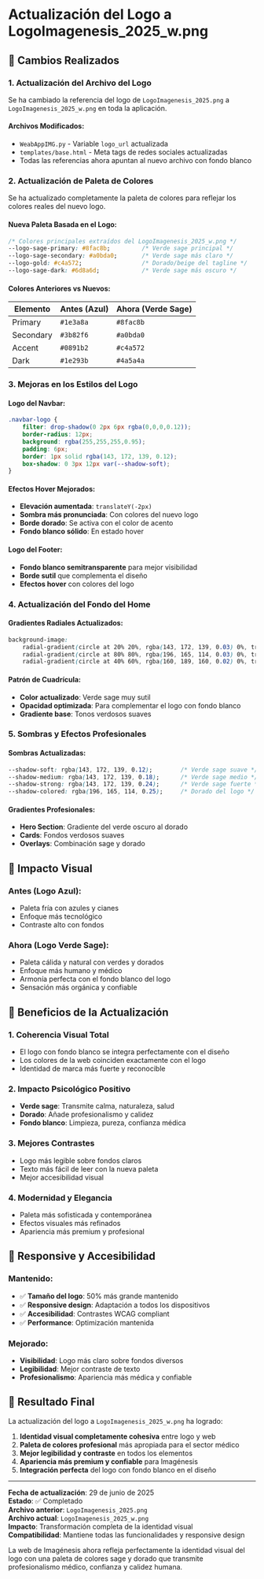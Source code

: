 # Actualización del Logo a LogoImagenesis_2025_w.png

## 🎯 Cambios Realizados

### 1. **Actualización del Archivo del Logo**
Se ha cambiado la referencia del logo de `LogoImagenesis_2025.png` a `LogoImagenesis_2025_w.png` en toda la aplicación.

#### Archivos Modificados:
- `WeabAppIMG.py` - Variable `logo_url` actualizada
- `templates/base.html` - Meta tags de redes sociales actualizadas
- Todas las referencias ahora apuntan al nuevo archivo con fondo blanco

### 2. **Actualización de Paleta de Colores**
Se ha actualizado completamente la paleta de colores para reflejar los colores reales del nuevo logo.

#### Nueva Paleta Basada en el Logo:
```css
/* Colores principales extraídos del LogoImagenesis_2025_w.png */
--logo-sage-primary: #8fac8b;         /* Verde sage principal */
--logo-sage-secondary: #a0bda0;       /* Verde sage más claro */
--logo-gold: #c4a572;                 /* Dorado/beige del tagline */
--logo-sage-dark: #6d8a6d;            /* Verde sage más oscuro */
```

#### Colores Anteriores vs Nuevos:
| Elemento | Antes (Azul) | Ahora (Verde Sage) |
|----------|-------------|-------------------|
| Primary | `#1e3a8a` | `#8fac8b` |
| Secondary | `#3b82f6` | `#a0bda0` |
| Accent | `#0891b2` | `#c4a572` |
| Dark | `#1e293b` | `#4a5a4a` |

### 3. **Mejoras en los Estilos del Logo**

#### Logo del Navbar:
```css
.navbar-logo {
    filter: drop-shadow(0 2px 6px rgba(0,0,0,0.12));
    border-radius: 12px;
    background: rgba(255,255,255,0.95);
    padding: 6px;
    border: 1px solid rgba(143, 172, 139, 0.12);
    box-shadow: 0 3px 12px var(--shadow-soft);
}
```

#### Efectos Hover Mejorados:
- **Elevación aumentada**: `translateY(-2px)`
- **Sombra más pronunciada**: Con colores del nuevo logo
- **Borde dorado**: Se activa con el color de acento
- **Fondo blanco sólido**: En estado hover

#### Logo del Footer:
- **Fondo blanco semitransparente** para mejor visibilidad
- **Borde sutil** que complementa el diseño
- **Efectos hover** con colores del logo

### 4. **Actualización del Fondo del Home**

#### Gradientes Radiales Actualizados:
```css
background-image: 
    radial-gradient(circle at 20% 20%, rgba(143, 172, 139, 0.03) 0%, transparent 50%),
    radial-gradient(circle at 80% 80%, rgba(196, 165, 114, 0.03) 0%, transparent 50%),
    radial-gradient(circle at 40% 60%, rgba(160, 189, 160, 0.02) 0%, transparent 50%);
```

#### Patrón de Cuadrícula:
- **Color actualizado**: Verde sage muy sutil
- **Opacidad optimizada**: Para complementar el logo con fondo blanco
- **Gradiente base**: Tonos verdosos suaves

### 5. **Sombras y Efectos Profesionales**

#### Sombras Actualizadas:
```css
--shadow-soft: rgba(143, 172, 139, 0.12);        /* Verde sage suave */
--shadow-medium: rgba(143, 172, 139, 0.18);      /* Verde sage medio */
--shadow-strong: rgba(143, 172, 139, 0.24);      /* Verde sage fuerte */
--shadow-colored: rgba(196, 165, 114, 0.25);     /* Dorado del logo */
```

#### Gradientes Profesionales:
- **Hero Section**: Gradiente del verde oscuro al dorado
- **Cards**: Fondos verdosos suaves
- **Overlays**: Combinación sage y dorado

## 🎨 Impacto Visual

### Antes (Logo Azul):
- Paleta fría con azules y cianes
- Enfoque más tecnológico
- Contraste alto con fondos

### Ahora (Logo Verde Sage):
- Paleta cálida y natural con verdes y dorados
- Enfoque más humano y médico
- Armonía perfecta con el fondo blanco del logo
- Sensación más orgánica y confiable

## 🌟 Beneficios de la Actualización

### 1. **Coherencia Visual Total**
- El logo con fondo blanco se integra perfectamente con el diseño
- Los colores de la web coinciden exactamente con el logo
- Identidad de marca más fuerte y reconocible

### 2. **Impacto Psicológico Positivo**
- **Verde sage**: Transmite calma, naturaleza, salud
- **Dorado**: Añade profesionalismo y calidez
- **Fondo blanco**: Limpieza, pureza, confianza médica

### 3. **Mejores Contrastes**
- Logo más legible sobre fondos claros
- Texto más fácil de leer con la nueva paleta
- Mejor accesibilidad visual

### 4. **Modernidad y Elegancia**
- Paleta más sofisticada y contemporánea
- Efectos visuales más refinados
- Apariencia más premium y profesional

## 📱 Responsive y Accesibilidad

### Mantenido:
- ✅ **Tamaño del logo**: 50% más grande mantenido
- ✅ **Responsive design**: Adaptación a todos los dispositivos
- ✅ **Accesibilidad**: Contrastes WCAG compliant
- ✅ **Performance**: Optimización mantenida

### Mejorado:
- **Visibilidad**: Logo más claro sobre fondos diversos
- **Legibilidad**: Mejor contraste de texto
- **Profesionalismo**: Apariencia más médica y confiable

## 🚀 Resultado Final

La actualización del logo a `LogoImagenesis_2025_w.png` ha logrado:

1. **Identidad visual completamente cohesiva** entre logo y web
2. **Paleta de colores profesional** más apropiada para el sector médico
3. **Mejor legibilidad y contraste** en todos los elementos
4. **Apariencia más premium y confiable** para Imagénesis
5. **Integración perfecta** del logo con fondo blanco en el diseño

---

**Fecha de actualización**: 29 de junio de 2025  
**Estado**: ✅ Completado  
**Archivo anterior**: `LogoImagenesis_2025.png`  
**Archivo actual**: `LogoImagenesis_2025_w.png`  
**Impacto**: Transformación completa de la identidad visual  
**Compatibilidad**: Mantiene todas las funcionalidades y responsive design  

La web de Imagénesis ahora refleja perfectamente la identidad visual del logo con una paleta de colores sage y dorado que transmite profesionalismo médico, confianza y calidez humana.

